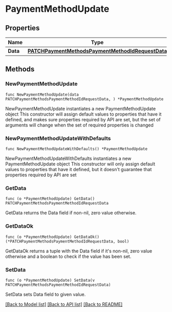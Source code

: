 # PaymentMethodUpdate

## Properties

Name | Type | Description | Notes
------------ | ------------- | ------------- | -------------
**Data** | [**PATCHPaymentMethodsPaymentMethodIdRequestData**](PATCHPaymentMethodsPaymentMethodIdRequestData.md) |  | 

## Methods

### NewPaymentMethodUpdate

`func NewPaymentMethodUpdate(data PATCHPaymentMethodsPaymentMethodIdRequestData, ) *PaymentMethodUpdate`

NewPaymentMethodUpdate instantiates a new PaymentMethodUpdate object
This constructor will assign default values to properties that have it defined,
and makes sure properties required by API are set, but the set of arguments
will change when the set of required properties is changed

### NewPaymentMethodUpdateWithDefaults

`func NewPaymentMethodUpdateWithDefaults() *PaymentMethodUpdate`

NewPaymentMethodUpdateWithDefaults instantiates a new PaymentMethodUpdate object
This constructor will only assign default values to properties that have it defined,
but it doesn't guarantee that properties required by API are set

### GetData

`func (o *PaymentMethodUpdate) GetData() PATCHPaymentMethodsPaymentMethodIdRequestData`

GetData returns the Data field if non-nil, zero value otherwise.

### GetDataOk

`func (o *PaymentMethodUpdate) GetDataOk() (*PATCHPaymentMethodsPaymentMethodIdRequestData, bool)`

GetDataOk returns a tuple with the Data field if it's non-nil, zero value otherwise
and a boolean to check if the value has been set.

### SetData

`func (o *PaymentMethodUpdate) SetData(v PATCHPaymentMethodsPaymentMethodIdRequestData)`

SetData sets Data field to given value.



[[Back to Model list]](../README.md#documentation-for-models) [[Back to API list]](../README.md#documentation-for-api-endpoints) [[Back to README]](../README.md)


